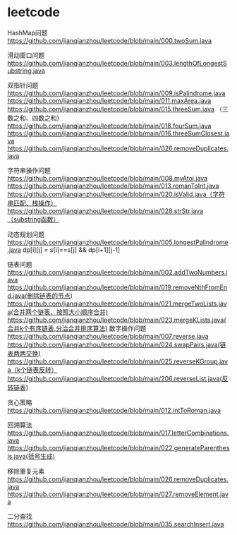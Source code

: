 # leetcode
HashMap问题
https://github.com/jianqianzhou/leetcode/blob/main/000.twoSum.java

滑动窗口问题 
https://github.com/jianqianzhou/leetcode/blob/main/003.lengthOfLongestSubstring.java

双指针问题
https://github.com/jianqianzhou/leetcode/blob/main/009.isPalindrome.java
https://github.com/jianqianzhou/leetcode/blob/main/011.maxArea.java
https://github.com/jianqianzhou/leetcode/blob/main/015.threeSum.java （三数之和、四数之和）
https://github.com/jianqianzhou/leetcode/blob/main/018.fourSum.java
https://github.com/jianqianzhou/leetcode/blob/main/016.threeSumClosest.java
https://github.com/jianqianzhou/leetcode/blob/main/026.removeDuplicates.java

字符串操作问题
https://github.com/jianqianzhou/leetcode/blob/main/008.myAtoi.java
https://github.com/jianqianzhou/leetcode/blob/main/013.romanToInt.java
https://github.com/jianqianzhou/leetcode/blob/main/020.isValid.java（字符串匹配、栈操作）
https://github.com/jianqianzhou/leetcode/blob/main/028.strStr.java（substring函数）

动态规划问题
https://github.com/jianqianzhou/leetcode/blob/main/005.longestPalindrome.java dp[i][j] = s[i]==s[j] && dp[i+1][j-1]

链表问题
https://github.com/jianqianzhou/leetcode/blob/main/002.addTwoNumbers.java
https://github.com/jianqianzhou/leetcode/blob/main/019.removeNthFromEnd.java(删除链表的节点)
https://github.com/jianqianzhou/leetcode/blob/main/021.mergeTwoLists.java(合并两个链表，按照大小顺序合并)
https://github.com/jianqianzhou/leetcode/blob/main/023.mergeKLists.java(合并k个有序链表,分治合并排序算法)
数字操作问题
https://github.com/jianqianzhou/leetcode/blob/main/007.reverse.java
https://github.com/jianqianzhou/leetcode/blob/main/024.swapPairs.java(链表两两交换)
https://github.com/jianqianzhou/leetcode/blob/main/025.reverseKGroup.java（k个链表反转）
https://github.com/jianqianzhou/leetcode/blob/main/206.reverseList.java(反转链表)


贪心策略
https://github.com/jianqianzhou/leetcode/blob/main/012.intToRoman.java

回溯算法
https://github.com/jianqianzhou/leetcode/blob/main/017.letterCombinations.java
https://github.com/jianqianzhou/leetcode/blob/main/022.generateParenthesis.java(括号生成)

移除重复元素
https://github.com/jianqianzhou/leetcode/blob/main/026.removeDuplicates.java
https://github.com/jianqianzhou/leetcode/blob/main/027.removeElement.java

二分查找
https://github.com/jianqianzhou/leetcode/blob/main/035.searchInsert.java


